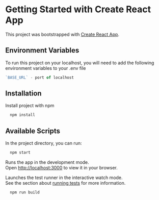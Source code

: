 # Getting Started with Create React App

This project was bootstrapped with [Create React App](https://github.com/facebook/create-react-app).

## Environment Variables

To run this project on your localhost, you will need to add the following environment variables to your .env file

```javascript
`BASE_URL` - port of localhost
```

## Installation

Install project with npm

```bash
  npm install
```

## Available Scripts

In the project directory, you can run:

```bash
  npm start
```

Runs the app in the development mode.\
Open [http://localhost:3000](http://localhost:3000) to view it in your browser.


Launches the test runner in the interactive watch mode.\
See the section about [running tests](https://facebook.github.io/create-react-app/docs/running-tests) for more information.

```bash
  npm run build
```
